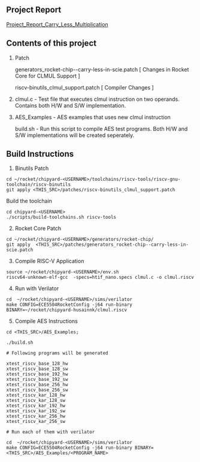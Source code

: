 
## Project Report 

[Project_Report_Carry_Less_Multiplication](Project_Report_Carry_Less_Multiplication.pdf)

## Contents of this project

1) Patch 

	generators_rocket-chip--carry-less-in-scie.patch [ Changes in Rocket Core for CLMUL Support ]

	riscv-binutils_clmul_support.patch [ Compiler Changes ]

2) clmul.c  - Test file that executes clmul instruction on two operands. Contains both H/W and S/W implementation.

3) AES_Examples - AES examples that uses new clmul instruction 

	build.sh  - Run this script to compile AES test programs. Both H/W and S/W implementations will be created seperately. 



## Build Instructions

1) Binutils Patch

```
cd ~/rocket/chipyard-<USERNAME>/toolchains/riscv-tools/riscv-gnu-toolchain/riscv-binutils
git apply <THIS_SRC>/patches/riscv-binutils_clmul_support.patch
```

Build the toolchain
```
cd chipyard-<USERNAME>
./scripts/build-toolchains.sh riscv-tools
```


2) Rocket Core Patch

```
cd ~/rocket/chipyard-<USERNAME>/generators/rocket-chip/
git apply  <THIS_SRC>/patches/generators_rocket-chip--carry-less-in-scie.patch
```

3) Compile RISC-V Application
```
source ~/rocket/chipyard-<USERNAME>/env.sh
riscv64-unknown-elf-gcc  -specs=htif_nano.specs clmul.c -o clmul.riscv

```

4) Run with Verilator

```
cd  ~/rocket/chipyard-<USERNAME>/sims/verilator
make CONFIG=ECE5504RocketConfig -j64 run-binary BINARY=~/rocket/chipyard-husainnk/clmul.riscv
```


5) Compile AES Instructions

```
cd <THIS_SRC>/AES_Examples;

./build.sh

# Following programs will be generated

xtest_riscv_base_128_hw
xtest_riscv_base_128_sw
xtest_riscv_base_192_hw
xtest_riscv_base_192_sw
xtest_riscv_base_256_hw
xtest_riscv_base_256_sw
xtest_riscv_kar_128_hw
xtest_riscv_kar_128_sw
xtest_riscv_kar_192_hw
xtest_riscv_kar_192_sw
xtest_riscv_kar_256_hw
xtest_riscv_kar_256_sw

# Run each of them with verilator

cd  ~/rocket/chipyard-<USERNAME>/sims/verilator
make CONFIG=ECE5504RocketConfig -j64 run-binary BINARY=<THIS_SRC>/AES_Examples/<PROGRAM_NAME>

```



